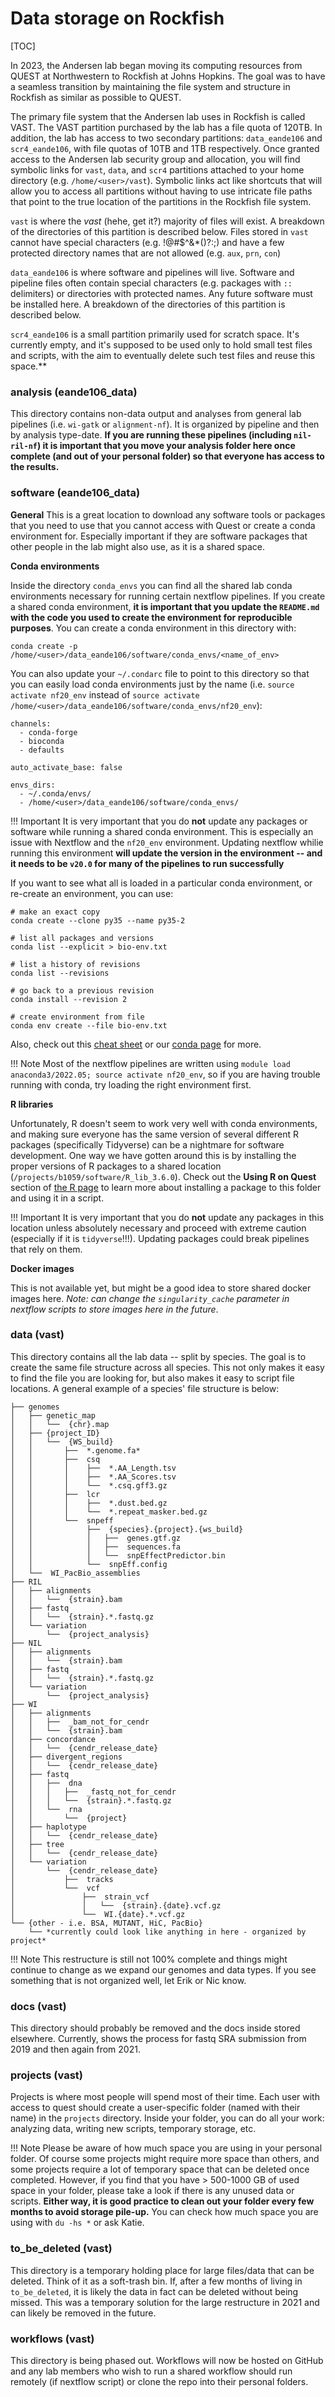 # Data storage on Rockfish

[TOC]

In 2023, the Andersen lab began moving its computing resources from QUEST at Northwestern to Rockfish at Johns Hopkins. The goal was to have a seamless transition by maintaining the file system and structure in Rockfish as similar as possible to QUEST.

The primary file system that the Andersen lab uses in Rockfish is called VAST. The VAST partition purchased by the lab has a file quota of 120TB. In addition, the lab has access to two secondary partitions: `data_eande106` and `scr4_eande106`, with file quotas of 10TB and 1TB respectively. Once granted access to the Andersen lab security group and allocation, you will find symbolic links for `vast`, `data`, and `scr4` partitions attached to your home directory (e.g. `/home/<user>/vast`). Symbolic links act like shortcuts that will allow you to access all partitions without having to use intricate file paths that point to the true location of the partitions in the Rockfish file system.

`vast` is where the *vast* (hehe, get it?) majority of files will exist. A breakdown of the directories of this partition is described below. Files stored in `vast` cannot have special characters (e.g. !@#$^&*()?:;) and have a few protected directory names that are not allowed (e.g. `aux`, `prn`, `con`)

`data_eande106` is where software and pipelines will live. Software and pipeline files often contain special characters (e.g. packages with `::` delimiters) or directories with protected names. Any future software must be installed here. A breakdown of the directories of this partition is described below.

`scr4_eande106` is a small partition primarily used for scratch space. It's currently empty, and it's supposed to be used only to hold small test files and scripts, with the aim to eventually delete such test files and reuse this space.**

### analysis (eande106_data)

This directory contains non-data output and analyses from general lab pipelines (i.e. `wi-gatk` or `alignment-nf`). It is organized by pipeline and then by analysis type-date. **If you are running these pipelines (including `nil-ril-nf`) it is important that you move your analysis folder here once complete (and out of your personal folder) so that everyone has access to the results.**

### software (eande106_data)

**General**
This is a great location to download any software tools or packages that you need to use that you cannot access with Quest or create a conda environment for. Especially important if they are software packages that other people in the lab might also use, as it is a shared space.

**Conda environments**

Inside the directory `conda_envs` you can find all the shared lab conda environments necessary for running certain nextflow pipelines. If you create a shared conda environment, **it is important that you update the `README.md` with the code you used to create the environment for reproducible purposes**. You can create a conda environment in this directory with:

```
conda create -p /home/<user>/data_eande106/software/conda_envs/<name_of_env>
```

You can also update your `~/.condarc` file to point to this directory so that you can easily load conda environments just by the name (i.e. `source activate nf20_env` instead of `source activate /home/<user>/data_eande106/software/conda_envs/nf20_env`):

```
channels:
  - conda-forge
  - bioconda
  - defaults

auto_activate_base: false

envs_dirs:
  - ~/.conda/envs/
  - /home/<user>/data_eande106/software/conda_envs/
```

!!! Important
    It is very important that you do **not** update any packages or software while running a shared conda environment. This is especially an issue with Nextflow and the `nf20_env` environment. Updating nextflow whilie running this environment **will update the version in the environment -- and it needs to be `v20.0` for many of the pipelines to run successfully**

If you want to see what all is loaded in a particular conda environment, or re-create an environment, you can use:

```
# make an exact copy 
conda create --clone py35 --name py35-2

# list all packages and versions
conda list --explicit > bio-env.txt

# list a history of revisions
conda list --revisions

# go back to a previous revision
conda install --revision 2

# create environment from file
conda env create --file bio-env.txt

```

Also, check out this [cheat sheet](https://docs.conda.io/projects/conda/en/4.6.0/_downloads/52a95608c49671267e40c689e0bc00ca/conda-cheatsheet.pdf) or our [conda page](quest-conda.md) for more.

!!! Note
    Most of the nextflow pipelines are written using `module load anaconda3/2022.05; source activate nf20_env`, so if you are having trouble running with conda, try loading the right environment first.


**R libraries**

Unfortunately, R doesn't seem to work very well with conda environments, and making sure everyone has the same version of several different R packages (specifically Tidyverse) can be a nightmare for software development. One way we have gotten around this is by installing the proper versions of R packages to a shared location (`/projects/b1059/software/R_lib_3.6.0`). Check out the **Using R on Quest** section of [the R page](r.md) to learn more about installing a package to this folder and using it in a script.

!!! Important
    It is very important that you do **not** update any packages in this location unless absolutely necessary and proceed with extreme caution (especially if it is `tidyverse`!!!). Updating packages could break pipelines that rely on them.

**Docker images**

This is not available yet, but might be a good idea to store shared docker images here. *Note: can change the `singularity_cache` parameter in nextflow scripts to store images here in the future*.

### data (vast)

This directory contains all the lab data -- split by species. The goal is to create the same file structure across all species. This not only makes it easy to find the file you are looking for, but also makes it easy to script file locations. A general example of a species' file structure is below:

```
├── genomes
│   ├── genetic_map
│   │   └──  {chr}.map
│   ├── {project_ID}
│   │   └──  {WS_build}
│   │       ├──  *.genome.fa*
│   │       ├──  csq
│   │       │    ├──  *.AA_Length.tsv
│   │       │    ├──  *.AA_Scores.tsv
│   │       │    └──  *.csq.gff3.gz
│   │       ├──  lcr
│   │       │    ├──  *.dust.bed.gz
│   │       │    └──  *.repeat_masker.bed.gz
│   │       └──  snpeff
│   │            ├──  {species}.{project}.{ws_build}
│   │            │   ├──  genes.gtf.gz
│   │            │   ├──  sequences.fa
│   │            │   └──  snpEffectPredictor.bin
│   │            └──  snpEff.config
│   └──  WI_PacBio_assemblies
├── RIL
│   ├── alignments
│   │   └──  {strain}.bam
│   ├── fastq 
│   │   └──  {strain}.*.fastq.gz
│   └── variation
│       └──  {project_analysis}
├── NIL
│   ├── alignments
│   │   └──  {strain}.bam
│   ├── fastq 
│   │   └──  {strain}.*.fastq.gz
│   └── variation
│       └──  {project_analysis}
├── WI
│   ├── alignments
│   │   ├──  _bam_not_for_cendr
│   │   └──  {strain}.bam
│   ├── concordance
│   │   └──  {cendr_release_date}
│   ├── divergent_regions
│   │   └──  {cendr_release_date}
│   ├── fastq 
│   │   ├──  dna
│   │   │   ├──  _fastq_not_for_cendr   
│   │   │   └──  {strain}.*.fastq.gz
│   │   └──  rna
│   │       └──  {project}
│   ├── haplotype
│   │   └──  {cendr_release_date}
│   ├── tree
│   │   └──  {cendr_release_date}
│   └── variation
│       └──  {cendr_release_date}
│           ├──  tracks   
│           └──  vcf
│               ├──  strain_vcf
│               │   └──  {strain}.{date}.vcf.gz
│               └──  WI.{date}.*.vcf.gz
└── {other - i.e. BSA, MUTANT, HiC, PacBio}
    └── *currently could look like anything in here - organized by project*

```

!!! Note
    This restructure is still not 100% complete and things might continue to change as we expand our genomes and data types. If you see something that is not organized well, let Erik or Nic know.

### docs (vast)

This directory should probably be removed and the docs inside stored elsewhere. Currently, shows the process for fastq SRA submission from 2019 and then again from 2021.

### projects (vast)

Projects is where most people will spend most of their time. Each user with access to quest should create a user-specific folder (named with their name) in the `projects` directory. Inside your folder, you can do all your work: analyzing data, writing new scripts, temporary storage, etc.

!!! Note
    Please be aware of how much space you are using in your personal folder. Of course some projects might require more space than others, and some projects require a lot of temporary space that can be deleted once completed. However, if you find that you have > 500-1000 GB of used space in your folder, please take a look if there is any unused data or scripts. **Either way, it is good practice to clean out your folder every few months to avoid storage pile-up.** You can check how much space you are using with `du -hs *` or ask Katie.

### to_be_deleted (vast)

This directory is a temporary holding place for large files/data that can be deleted. Think of it as a soft-trash bin. If, after a few months of living in `to_be_deleted`, it is likely the data in fact can be deleted without being missed. This was a temporary solution for the large restructure in 2021 and can likely be removed in the future.

### workflows (vast)

This directory is being phased out. Workflows will now be hosted on GitHub and any lab members who wish to run a shared workflow should run remotely (if nextflow script) or clone the repo into their personal folders.